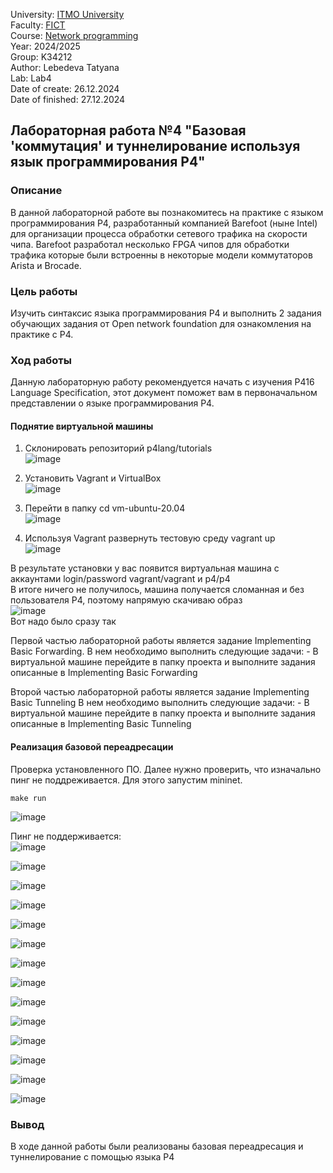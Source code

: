 University: [ITMO University](https://itmo.ru/ru/)  
Faculty: [FICT](https://fict.itmo.ru)  
Course: [Network programming](https://github.com/itmo-ict-faculty/network-programming)  
Year: 2024/2025  
Group: K34212  
Author: Lebedeva Tatyana      
Lab: Lab4  
Date of create: 26.12.2024  
Date of finished: 27.12.2024

## Лабораторная работа №4 "Базовая 'коммутация' и туннелирование используя язык программирования P4"

### Описание
В данной лабораторной работе вы познакомитесь на практике с языком программирования P4, разработанный компанией Barefoot (ныне Intel) для организации процесса обработки сетевого трафика на скорости чипа. Barefoot разработал несколько FPGA чипов для обработки трафика которые были встроенны в некоторые модели коммутаторов Arista и Brocade.

### Цель работы
Изучить синтаксис языка программирования P4 и выполнить 2 задания обучающих задания от Open network foundation для ознакомления на практике с P4.


### Ход работы
Данную лабораторную работу рекомендуется начать с изучения P416 Language Specification, этот документ поможет вам в первоначальном представлении о языке программирования P4.    
#### Поднятие виртуальной машины    
1. Склонировать репозиторий p4lang/tutorials    
   ![image](https://github.com/user-attachments/assets/72fe226d-b322-4c93-bf71-f3da6a96ee04)

3. Установить Vagrant и VirtualBox    
   ![image](https://github.com/user-attachments/assets/61cba581-637b-430f-8877-ca68e1f7e520)

5. Перейти в папку cd vm-ubuntu-20.04    
   ![image](https://github.com/user-attachments/assets/33ac7a4e-785d-4b46-bd06-5262c7e020b7)    

7. Используя Vagrant развернуть тестовую среду vagrant up    
   ![image](https://github.com/user-attachments/assets/42b64e6a-ca0f-4ea8-87bf-a8db1306bc86)
    
В результате установки у вас появится виртуальная машина с аккаунтами login/password vagrant/vagrant и p4/p4    
В итоге ничего не получилось, машина получается сломанная и без пользователя P4, поэтому напрямую скачиваю образ       
![image](https://github.com/user-attachments/assets/f3a58f5b-cb35-49ee-a796-52e70ca59665)    
Вот надо было сразу так


Первой частью лабораторной работы является задание Implementing Basic Forwarding. В нем необходимо выполнить следующие задачи: - В виртуальной машине перейдите в папку проекта и выполните задания описанные в Implementing Basic Forwarding     

Второй частью лабораторной работы является задание Implementing Basic Tunneling В нем необходимо выполнить следующие задачи: - В виртуальной машине перейдите в папку проекта и выполните задания описанные в Implementing Basic Tunneling    

#### Реализация базовой переадресации    
Проверка установленного ПО. Далее нужно проверить, что изначально пинг не поддреживается. Для этого запустим mininet.
```
make run
```
![image](https://github.com/user-attachments/assets/5ef048ab-e917-467a-8973-84fc5342fe2a)    

Пинг не поддерживается:    
![image](https://github.com/user-attachments/assets/af00785a-47fb-409d-bc33-8f511061aa81)    

![image](https://github.com/user-attachments/assets/8419a37f-ca00-44a5-8101-ef9c2b324757)    

![image](https://github.com/user-attachments/assets/94d8c52c-ef91-4efa-a542-d56d27d6ade4)     

![image](https://github.com/user-attachments/assets/deee17eb-604b-4ee0-bd81-ef17aa549ef5)      

![image](https://github.com/user-attachments/assets/1a5d2f7d-a70a-453b-b2c2-66d86a769fa5)     

![image](https://github.com/user-attachments/assets/d6389dad-6489-4bf6-9dc9-ec88d4fc64e5)    

![image](https://github.com/user-attachments/assets/281640f1-f227-4708-a41a-a33ef8c3a34e)    

![image](https://github.com/user-attachments/assets/f60c91fc-f12c-4667-99b3-d94bccbac1be)    

![image](https://github.com/user-attachments/assets/3428ca20-70a9-4f5e-b9ed-68f06c7c99bf)     

![image](https://github.com/user-attachments/assets/4923b097-6554-4f52-95cd-e13e9cc9c7f6)     

![image](https://github.com/user-attachments/assets/e1222968-b866-4a79-b0e8-e71d7af88a07)     

![image](https://github.com/user-attachments/assets/fcfc0200-567f-4bed-b3e8-908d00a44600)     

![image](https://github.com/user-attachments/assets/41b21a5e-7e4f-4e10-87c5-f985a84cba41)     

![image](https://github.com/user-attachments/assets/2f9fa99b-d9e5-47ae-a7e3-c0076448194e)


### Вывод
В ходе данной работы были реализованы базовая переадресация и туннелирование с помощью языка P4


















 
